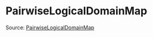# PairwiseLogicalDomainMap

Source: [PairwiseLogicalDomainMap](../../../csrc/logical_domain_map.h#L83)
